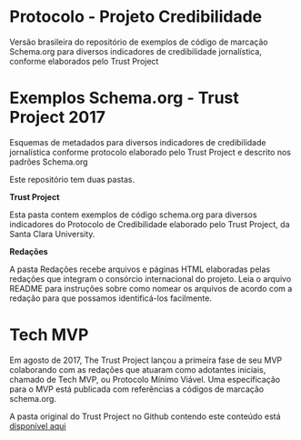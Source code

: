 # Protocolo - Projeto Credibilidade
Versão brasileira do repositório de exemplos de código de marcação Schema.org para diversos indicadores de credibilidade jornalística, conforme elaborados pelo Trust Project

# Exemplos Schema.org - Trust Project 2017
Esquemas de metadados para diversos indicadores de credibilidade jornalística conforme protocolo elaborado pelo Trust Project e descrito nos padrões Schema.org

Este repositório tem duas pastas.

<b>Trust Project</b>

Esta pasta contem exemplos de código schema.org para diversos indicadores do Protocolo de Credibilidade elaborado pelo Trust Project, da Santa Clara University.

<b>Redações</b>

A pasta Redações recebe arquivos e páginas HTML elaboradas pelas redações que integram o consórcio internacional do projeto. Leia o arquivo README para instruções sobre como nomear os arquivos de acordo com a redação para que possamos identificá-los facilmente.

# Tech MVP
Em agosto de 2017, The Trust Project lançou a primeira fase de seu MVP colaborando com as redações que atuaram como adotantes iniciais, chamado de Tech MVP, ou Protocolo Mínimo Viável. Uma especificação para o MVP está publicada com referências a códigos de marcação schema.org.

A pasta original do Trust Project no Github contendo este conteúdo está <a href="https://github.com/TheTrustProjectCode/Trust-Project-Schema.org-Markup-Examples-2017/tree/master/Newsrooms">disponível aqui</a>


